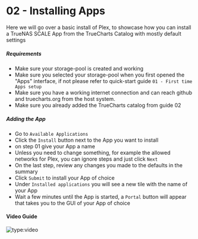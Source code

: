 # 02 - Installing Apps

Here we will go over a basic install of Plex, to showcase how you can install a TrueNAS SCALE App from the TrueCharts Catalog with mostly default settings

##### Requirements

- Make sure your storage-pool is created and working
- Make sure you selected your storage-pool when you first opened the "Apps" interface, if not please refer to quick-start guide `01 - First time Apps setup`
- Make sure you have a working internet connection and can reach github and truecharts.org from the host system.
- Make sure you already added the TrueCharts catalog from guide 02

##### Adding the App

- Go to `Available Applications`
- Click the `Install` button next to the App you want to install
- on step 01 give your App a name
- Unless you need to change something, for example the allowed networks for Plex, you can ignore steps and just click `Next`
- On the last step, review any changes you made to the defaults in the summary
- Click `Submit` to install your App of choice
- Under `Installed applications` you will see a new tile with the name of your App
- Wait a few minutes until the App is started, a `Portal` button will appear that takes you to the GUI of your App of choice


#### Video Guide

![type:video](https://www.youtube.com/embed/9UDUMFiaXBM)
